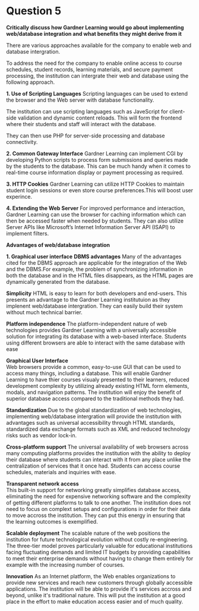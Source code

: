 # Question 5

**Critically discuss how Gardner Learning would go about implementing web/database integration and what benefits they might derive from it**

There are various approaches available for the company to enable web and database intergration.

To address the need for the company to enable online access to course schedules, student records, learning materials, and secure payment processing, the institution can intergrate their web and database using the following approach.

**1. Use of Scripting Languages**
Scripting languages can be used to extend the browser and the Web server with database functionality.

The institution can use scripting languages such as JaveScript for client-side validation and dynamic content reloads. This will form the frontend where their students and staff will interact with the database.

They can then use PHP for server-side processing and database connectivity.

**2. Common Gateway Interface**
Gardner Learning can implement CGI by developing Python scripts to process form submissions and queries made by the students to the database. This can be much handy when it comes to real-time course information display or payment processing as required.

**3. HTTP Cookies**
Gardner Learning can utilize HTTP Cookies to maintain student login sessions or even store course preferences.This will boost user experince.

**4. Extending the Web Server**
For improved performance and interaction, Gardner Learning can use the browser  for caching information which can then be accessed faster when needed by students. They can also utilize Server APIs like Microsoft’s Internet Information Server API (ISAPI) to implement filters.


**Advantages of web/database integration**

**1. Graphical user interface**
**DBMS advantages**
Many of the advantages cited for the DBMS approach are applicable for the integration of the Web and the DBMS.For example, the problem of synchronizing information in both the database and in the HTML files disappears, as the HTML pages are dynamically generated from the database.

**Simplicity**
HTML is easy to learn for both developers and end-users. This presents an advantage to the Gardner Learning institutuion as they implenent web/database intergration. They can easily build their system without much technical barrier.

**Platform independence**
The platform-independent nature of web technologies provides Gardner Learning with a universally accessible solution for integrating its database with a web-based interface. Students using different browsers are able to interact with the same database with ease

**Graphical User Interface**	
Web browsers provide a common, easy-to-use GUI that can be used to access many things, including a database. This will enable Gardner Learning to have thier courses visualy presented to their learners, reduced development complexity by utilizing already existing HTML form elements, modals, and navigation patterns. The institution will enjoy the benefit of superior database access compared to the traditional methods they had.

**Standardization**	
Due to the global standardization of web technologies, implementing web/database intergration will provide the institution with advantages such as universal accessibility through HTML standards, standardized data exchange formats such as XML and reduced technology risks such as vendor lock-in.

**Cross-platform support**
The universal availability of web browsers across many computing platforms provides the institution with the ability to deploy their database where students can interact with it from any place unlike the centralization of services that it once had. Students can access course schedules, materials and inquiries with ease.

**Transparent network access**	
This built-in support for networking greatly simplifies database access, eliminating the need for expensive networking software and the complexity of getting different platforms to talk to one another. The institution does not need to focus on complext setups and configurations in order for their data to move accross the institution. They can put this energy in ensuring that the learning outcomes is exemplified.

**Scalable deployment**
The scalable nature of the web positions the institution for future technological evolution without costly re-engineering. The three-tier model proves particularly valuable for educational institutions facing fluctuating demands and limited IT budgets by providing capabilities to meet their enterprise demands without having to change them entirely for example with the increasing number of courses.

**Innovation**
As an Internet platform, the Web enables organizations to provide new services and reach new customers through globally accessible applications. The institution will be able to provide it's services accross and beyond, unlike it's traditional nature. This will put the institution at a good place in the effort to make education access easier and of much quality.